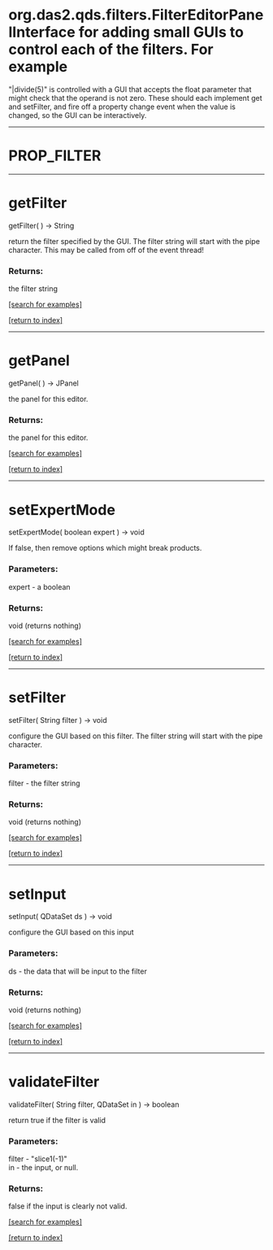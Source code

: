 # org.das2.qds.filters.FilterEditorPanelInterface for adding small GUIs to control each of the filters.  For example
 "|divide(5)" is controlled with a GUI that accepts the float parameter that 
 might check that the operand is not zero.  These should each implement get
 and setFilter, and fire off a property change event when the value is changed,
 so the GUI can be interactively.
***
<a name="PROP_FILTER"></a>
# PROP_FILTER



***
<a name="getFilter"></a>
# getFilter
getFilter(  ) &rarr; String

return the filter specified by the GUI.  The filter string will
 start with the pipe character.  This may be called from off of the event
 thread!

### Returns:
the filter string

<a href="https://github.com/autoplot/dev/search?q=getFilter&unscoped_q=getFilter">[search for examples]</a>

<a href="https://github.com/autoplot/documentation/blob/master/javadoc/index-all.md">[return to index]</a>

***
<a name="getPanel"></a>
# getPanel
getPanel(  ) &rarr; JPanel

the panel for this editor.

### Returns:
the panel for this editor.

<a href="https://github.com/autoplot/dev/search?q=getPanel&unscoped_q=getPanel">[search for examples]</a>

<a href="https://github.com/autoplot/documentation/blob/master/javadoc/index-all.md">[return to index]</a>

***
<a name="setExpertMode"></a>
# setExpertMode
setExpertMode( boolean expert ) &rarr; void

If false, then remove options which might break products.

### Parameters:
expert - a boolean

### Returns:
void (returns nothing)


<a href="https://github.com/autoplot/dev/search?q=setExpertMode&unscoped_q=setExpertMode">[search for examples]</a>

<a href="https://github.com/autoplot/documentation/blob/master/javadoc/index-all.md">[return to index]</a>

***
<a name="setFilter"></a>
# setFilter
setFilter( String filter ) &rarr; void

configure the GUI based on this filter.  The filter string will
 start with the pipe character.

### Parameters:
filter - the filter string

### Returns:
void (returns nothing)


<a href="https://github.com/autoplot/dev/search?q=setFilter&unscoped_q=setFilter">[search for examples]</a>

<a href="https://github.com/autoplot/documentation/blob/master/javadoc/index-all.md">[return to index]</a>

***
<a name="setInput"></a>
# setInput
setInput( QDataSet ds ) &rarr; void

configure the GUI based on this input

### Parameters:
ds - the data that will be input to the filter

### Returns:
void (returns nothing)


<a href="https://github.com/autoplot/dev/search?q=setInput&unscoped_q=setInput">[search for examples]</a>

<a href="https://github.com/autoplot/documentation/blob/master/javadoc/index-all.md">[return to index]</a>

***
<a name="validateFilter"></a>
# validateFilter
validateFilter( String filter, QDataSet in ) &rarr; boolean

return true if the filter is valid

### Parameters:
filter - "slice1(-1)"
<br>in - the input, or null.

### Returns:
false if the input is clearly not valid.

<a href="https://github.com/autoplot/dev/search?q=validateFilter&unscoped_q=validateFilter">[search for examples]</a>

<a href="https://github.com/autoplot/documentation/blob/master/javadoc/index-all.md">[return to index]</a>

